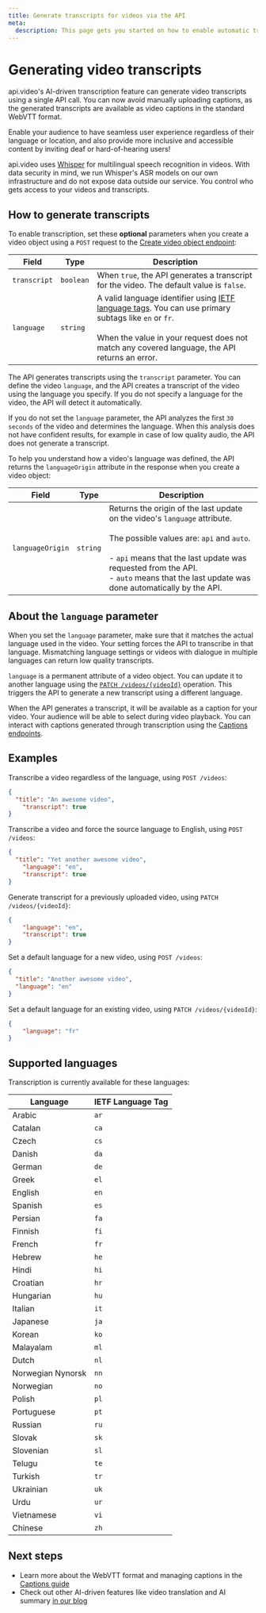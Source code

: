 ```yaml
---
title: Generate transcripts for videos via the API
meta:
  description: This page gets you started on how to enable automatic transcription for videos in multiple languages using the Videos endpoint.
---
```


# Generating video transcripts

api.video's AI-driven transcription feature can generate video transcripts using a single API call. You can now avoid manually uploading captions, as the generated transcripts are available as video captions in the standard WebVTT format. 

Enable your audience to have seamless user experience regardless of their language or location, and also provide more inclusive and accessible content by inviting deaf or hard-of-hearing users!

<Callout pad="2" type="success">

api.video uses [Whisper](https://openai.com/index/whisper/) for multilingual speech recognition in videos. With data security in mind, we run Whisper's ASR models on our own infrastructure and do not expose data outside our service. You control who gets access to your videos and transcripts.
</Callout>

## How to generate transcripts

To enable transcription, set these **optional** parameters when you create a video object using a `POST` request to the [Create video object endpoint](/reference/api/Videos#create-a-video-object):

| Field        | Type      | Description                                                                                                                                                                                        |
|--------------|-----------|----------------------------------------------------------------------------------------------------------------------------------------------------------------------------------------------------|
| `transcript` | `boolean` | When `true`, the API generates a transcript for the video. The default value is `false`.                                                                                                           |
| `language`   | `string`  | A valid language identifier using [IETF language tags](https://en.wikipedia.org/wiki/IETF_language_tag). You can use primary subtags like `en` or `fr`.<br/><br/>When the value in your request does not match any covered language, the API returns an error. |

The API generates transcripts using the `transcript` parameter. You can define the video `language`, and the API creates a transcript of the video using the language you specify. If you do not specify a language for the video, the API will detect it automatically. 

<Callout pad="2" type="info">

If you do not set the `language` parameter, the API analyzes the first `30 seconds` of the video and determines the language. When this analysis does not have confident results, for example in case of low quality audio, the API does not generate a transcript.
</Callout>

To help you understand how a video's language was defined, the API returns the `languageOrigin` attribute in the response when you create a video object:

| Field        | Type      | Description                                                                                                                                                                                        |
|--------------|-----------|----------------------------------------------------------------------------------------------------------------------------------------------------------------------------------------------------|
| `languageOrigin` | `string` | Returns the origin of the last update on the video's `language` attribute.<br/><br/>The possible values are: `api` and `auto`.<br/><br/>- `api` means that the last update was requested from the API.<br/>- `auto` means that the last update was done automatically by the API. |

## About the `language` parameter

When you set the `language` parameter, make sure that it matches the actual language used in the video. Your setting forces the API to transcribe in that language. Mismatching language settings or videos with dialogue in multiple languages can return low quality transcripts.

`language` is a permanent attribute of a video object. You can update it to another language using the [`PATCH /videos/{videoId}`](/reference/api/Videos#update-a-video-object) operation. This triggers the API to generate a new transcript using a different language.

When the API generates a transcript, it will be available as a caption for your video. Your audience will be able to select during video playback. You can interact with captions generated through transcription using the [Captions endpoints](/reference/api/Captions).

## Examples

Transcribe a video regardless of the language, using `POST /videos`:

  ```json
  {
    "title": "An awesome video",
	  "transcript": true
  }
  ```

Transcribe a video and force the source language to English, using `POST /videos`:

  ```json
  {
    "title": "Yet another awesome video",
	  "language": "en",
	  "transcript": true
  }
  ```

Generate transcript for a previously uploaded video, using `PATCH /videos/{videoId}`:

  ```json
  {
	  "language": "en",
	  "transcript": true
  }
  ```

Set a default language for a new video, using `POST /videos`:

  ```json
  {
    "title": "Another awesome video",
    "language": "en"
  }
  ```

Set a default language for an existing video, using `PATCH /videos/{videoId}`:

  ```json
  {
	  "language": "fr"
  }
  ```

## Supported languages

Transcription is currently available for these languages:

| Language | IETF Language Tag |
|----------|-------------------|
| Arabic | `ar` |
| Catalan | `ca` |
| Czech | `cs` |
| Danish | `da` |
| German | `de` |
| Greek | `el` |
| English | `en` |
| Spanish | `es` |
| Persian | `fa` |
| Finnish | `fi` |
| French | `fr` |
| Hebrew | `he` |
| Hindi | `hi` |
| Croatian | `hr` |
| Hungarian | `hu` |
| Italian | `it` |
| Japanese | `ja` |
| Korean | `ko` |
| Malayalam | `ml` |
| Dutch | `nl` |
| Norwegian Nynorsk | `nn` |
| Norwegian | `no` |
| Polish | `pl` |
| Portuguese | `pt` |
| Russian | `ru` |
| Slovak | `sk` |
| Slovenian | `sl` |
| Telugu | `te` |
| Turkish | `tr` |
| Ukrainian | `uk` |
| Urdu | `ur` |
| Vietnamese | `vi` |
| Chinese | `zh` |

## Next steps

- Learn more about the WebVTT format and managing captions in the [Captions guide](/vod/add-captions)
- Check out other AI-driven features like video translation and AI summary [in our blog](https://api.video/blog/product-updates/ai-video-features/)